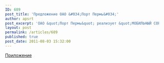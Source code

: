 ```yaml
---
ID: 689
post_title: 'Предложение ОАО &#034;Порт Пермь&#034;'
author: apsrt
post_excerpt: 'ОАО &quot;Порт Пермь&quot; реализует &quot;МОБИЛЬНЫЙ СОРТИРОВОЧНЫЙ КОМПЛЕКС &quot;POWERSCREEN&quot;. Дополнительная информация - см. приложение.'
layout: post
permalink: /articles/689
published: true
post_date: 2011-08-03 15:32:00
---
```

<a href="http://www.apsrt.ru/docs/SKMBT_C45111080213470.pdf">Приложение</a>